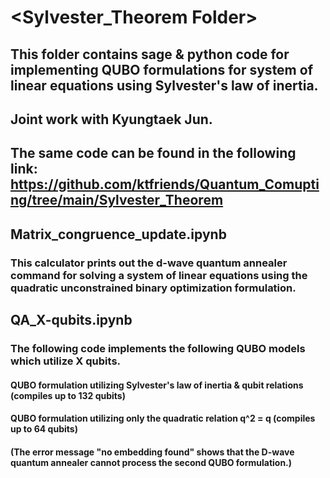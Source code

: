 # <Sylvester_Theorem Folder>

## This folder contains sage & python code for implementing QUBO formulations for system of linear equations using Sylvester's law of inertia.
## Joint work with Kyungtaek Jun. 
## The same code can be found in the following link: https://github.com/ktfriends/Quantum_Comupting/tree/main/Sylvester_Theorem

## Matrix_congruence_update.ipynb
### This calculator prints out the d-wave quantum annealer command for solving a system of linear equations using the quadratic unconstrained binary optimization formulation. 

## QA_X-qubits.ipynb
### The following code implements the following QUBO models which utilize X qubits.
#### QUBO formulation utilizing Sylvester's law of inertia & qubit relations (compiles up to 132 qubits)
#### QUBO formulation utilizing only the quadratic relation q^2 = q (compiles up to 64 qubits)
#### (The error message "no embedding found" shows that the D-wave quantum annealer cannot process the second QUBO formulation.)
